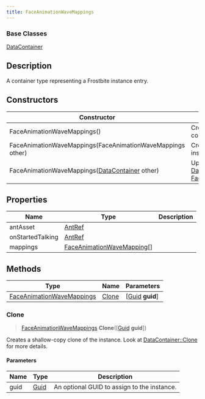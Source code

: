 ```yaml
---
title: FaceAnimationWaveMappings
---
```

### Base Classes

[DataContainer](/vext/ref/shared/class/datacontainer)

## Description

A container type representing a Frostbite instance entry.

## Constructors

| Constructor                                                                          | Description                                                                                                                               |
| ------------------------------------------------------------------------------------ | ----------------------------------------------------------------------------------------------------------------------------------------- |
| FaceAnimationWaveMappings()                                                          | Create a new instance of this container type.                                                                                             |
| FaceAnimationWaveMappings(FaceAnimationWaveMappings other)                           | Create a reference copy of an instance of the same type.                                                                                  |
| FaceAnimationWaveMappings([DataContainer](/vext/ref/shared/class/datacontainer) other) | Upcast an instance of type [DataContainer](/vext/ref/shared/class/datacontainer) to [FaceAnimationWaveMappings](/vext/ref/fb/faceanimationwavemappings/). |

## Properties

| Name             | Type                                                     | Description |
| ---------------- | -------------------------------------------------------- | ----------- |
| antAsset         | [AntRef](/vext/ref/fb/antref/)                                         |             |
| onStartedTalking | [AntRef](/vext/ref/fb/antref/)                                         |             |
| mappings         | [FaceAnimationWaveMapping](/vext/ref/fb/faceanimationwavemapping/)\[\] |             |

## Methods

| Type                                                   | Name            | Parameters                                     |
| ------------------------------------------------------ | --------------- | ---------------------------------------------- |
| [FaceAnimationWaveMappings](/vext/ref/fb/faceanimationwavemappings/) | [Clone](#clone) | \[[Guid](/vext/ref/shared/class/guid) **guid**\] |

### Clone

> [FaceAnimationWaveMappings](/vext/ref/fb/faceanimationwavemappings/) **Clone**(\[[Guid](/vext/ref/shared/class/guid) **guid**\])

Creates a shallow-copy clone of the instance. Look at [DataContainer::Clone](/vext/ref/shared/class/datacontainer#clone) for more details.

#### Parameters

| Name | Type         | Description                                 |
| ---- | ------------ | ------------------------------------------- |
| guid | [Guid](/vext/ref/shared/class/guid/) | An optional GUID to assign to the instance. |
